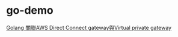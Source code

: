 # go-demo
[Golang 關聯AWS Direct Connect gateway與Virtual private gateway](https://matthung0807.blogspot.com/2023/02/go-associate-aws-direct-connect-gateway-with-virtual-private-gateway.html)
